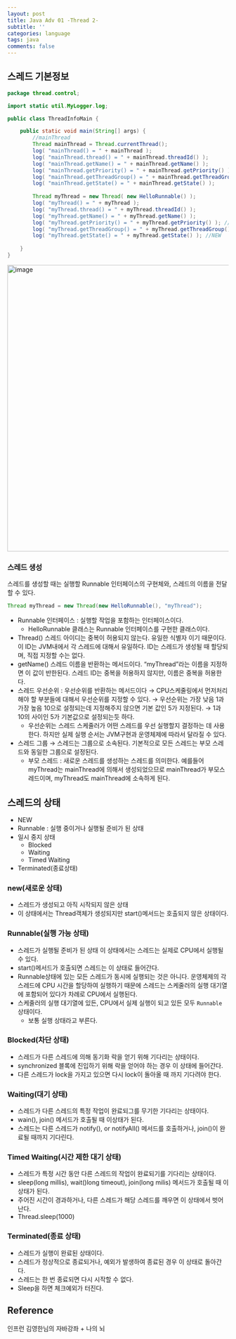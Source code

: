 ```yaml
---
layout: post
title: Java Adv 01 -Thread 2-
subtitle: ''
categories: language
tags: java
comments: false
---
```


## 스레드 기본정보

```java
package thread.control;

import static util.MyLogger.log;

public class ThreadInfoMain {

    public static void main(String[] args) {
        //mainThread
        Thread mainThread = Thread.currentThread();
        log( "mainThread() = " + mainThread );
        log( "mainThread.thread() = " + mainThread.threadId() );
        log( "mainThread.getName() = " + mainThread.getName() );
        log( "mainThread.getPriority() = " + mainThread.getPriority() );
        log( "mainThread.getThreadGroup() = " + mainThread.getThreadGroup() );
        log( "mainThread.getState() = " + mainThread.getState() );
        
        Thread myThread = new Thread( new HelloRunnable() );
        log( "myThread() = " + myThread );
        log( "myThread.thread() = " + myThread.threadId() );
        log( "myThread.getName() = " + myThread.getName() );
        log( "myThread.getPriority() = " + myThread.getPriority() ); //기본값이 5
        log( "myThread.getThreadGroup() = " + myThread.getThreadGroup() );
        log( "myThread.getState() = " + myThread.getState() ); //NEW
		
    }
}

```

<img width="653" alt="image" src="https://github.com/user-attachments/assets/d8b4693f-1b4f-4945-aeaf-81665977d2ce">

### 스레드 생성

스레드를 생성할 때는 실행할 Runnable 인터페이스의 구현체와, 스레드의 이름을 전달할 수 있다.

```java
Thread myThread = new Thread(new HelloRunnable(), "myThread");
```

- Runnable 인터페이스 : 실행할 작업을 포함하는 인터페이스이다.
    - HelloRunnable 클래스는 Runnable 인터페이스를 구현한 클래스이다.
- Thread() 스레드 아이디는 중복이 허용되지 않는다. 유일한 식별자 이기 때문이다. 이 ID는 JVM내에서 각 스레드에 대해서 유일하다. ID는 스레드가 생성될 때 할당되며, 직접 지정할 수는 없다.
- getName() 스레드 이름을 반환하는 메서드이다. “myThread”라는 이름을 지정하면 이 값이 반한된다. 스레드 ID는 중복을 허용하지 않지만, 이름은 중복을 허용한다.
- 스레드 우선순위 : 우선순위를 반환하는 메서드이다 → CPU스케줄링에서 먼저처리해야 할 부분들에 대해서 우선순위를 지정할 수 있다. → 우선순위는 가장 낮음 1과 가장 높음 10으로 설정되는데 지정해주지 않으면 기본 값인 5가 지정된다. → 1과 10의 사이인 5가 기본값으로 설정되는듯 하다.
    - 우선순위는 스레드 스케줄러가 어떤 스레드를 우선 실행할지 결정하는 데 사용한다. 하지만 실제 실행 순서는 JVM구현과 운영체제에 따라서 달라질 수 있다.
- 스레드 그룹 → 스레드는 그룹으로 소속된다. 기본적으로 모든 스레드는 부모 스레드와 동일한 그룹으로 설정된다.
    - 부모 스레드 : 새로운 스레드를 생성하는 스레드를 의미한다. 예를들어 myThread는 mainThread에 의해서 생성되었으므로 mainThread가 부모스레드이며, myThread도 mainThread에 소속하게 된다.

## 스레드의 상태

- NEW
- Runnable : 실행 중이거나 실행될 준비가 된 상태
- 일시 중지 상태
  - Blocked
  - Waiting
  - Timed Waiting
- Terminated(종료상태)

### new(새로운 상태)

- 스레드가 생성되고 아직 시작되지 않은 상태
- 이 상태에서는 Thread객체가 생성되지만 start()메서드는 호출되지 않은 상태이다.

### Runnable(실행 가능 상태)

- 스레드가 실행될 준비가 된 상태 이 상태에서는 스레드는 실제로 CPU에서 실행될 수 있다.
- start()메서드가 호출되면 스레드는 이 상태로 들어간다.
- Runnable상태에 있는 모든 스레드가 동시에 실행되는 것은 아니다. 운영체제의 각 스레드에 CPU 시간을 할당하여 실행하기 때문에 스레드는 스케줄러의 실행 대기열에 포함되어 있다가 차례로 CPU에서 실행된다.
- 스케줄러의 실행 대기열에 있든, CPU에서 실제 실행이 되고 있든 모두 `Runnable` 상태이다.
  - 보통 실행 상태라고 부른다.


### Blocked(차단 상태)

- 스레드가 다른 스레드에 의해 동기화 락을 얻기 위해 기다리는 상태이다.
- synchronized 블록에 진입하기 위해 락을 얻어야 하는 경우 이 상태에 들어간다.
- 다른 스레드가 lock을 가지고 있으면 다시 lock이 돌아올 때 까지 기다려야 한다.

### Waiting(대기 상태)

- 스레드가 다른 스레드의 특정 작업이 완료되그를 무기한 기다리는 상태이다.
- wain(), join() 메서드가 호출될 때 이상태가 된다.
- 스레드는 다른 스레드가 notify(), or notifyAll() 메서드를 호출하거나, join()이 완료될 때까지 기다린다.

### Timed Waiting(시간 제한 대기 상태)

- 스레드가 특정 시간 동안 다른 스레드의 작업이 완료되기를 기다리는 상태이다.
- sleep(long millis), wait()long timeout), join(long milis) 메서드가 호출될 때 이상태가 된다.
- 주어진 시간이 경과하거나, 다른 스레드가 해당 스레드를 깨우면 이 상태에서 벗어난다.
- Thread.sleep(1000)

### Terminated(종료 상태)

- 스레드가 실행이 완료된 상태이다.
- 스레드가 정상적으로 종료되거나, 예외가 발생하여 종료된 경우 이 상태로 돌아간다.
- 스레드는 한 번 종료되면 다시 시작할 수 없다.
- Sleep을 하면 체크예외가 터진다.


## Reference

인프런 김영한님의 자바강좌 + 나의 뇌

